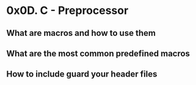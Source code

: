 # 0x0D. C - Preprocessor
## What are macros and how to use them
## What are the most common predefined macros
## How to include guard your header files
